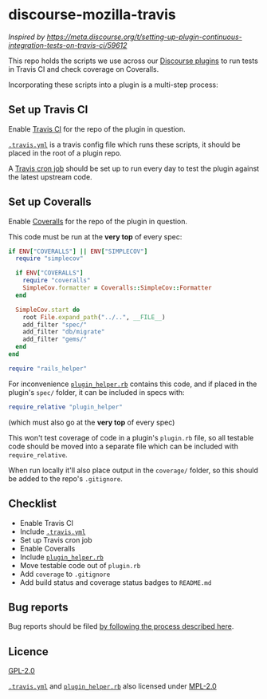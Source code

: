 # discourse-mozilla-travis

*Inspired by https://meta.discourse.org/t/setting-up-plugin-continuous-integration-tests-on-travis-ci/59612*

This repo holds the scripts we use across our [Discourse plugins](https://github.com/search?q=org%3Amozilla+topic%3Adiscourse-plugin) to run tests in Travis CI and check coverage on Coveralls.

Incorporating these scripts into a plugin is a multi-step process:

## Set up Travis CI

Enable [Travis CI](https://travis-ci.org/) for the repo of the plugin in question.

[`.travis.yml`](.travis.yml) is a travis config file which runs these scripts, it should be placed in the root of a plugin repo.

A [Travis cron job](https://docs.travis-ci.com/user/cron-jobs/) should be set up to run every day to test the plugin against the latest upstream code.

## Set up Coveralls

Enable [Coveralls](https://coveralls.io/) for the repo of the plugin in question.

This code must be run at the **very top** of every spec:

```ruby
if ENV["COVERALLS"] || ENV["SIMPLECOV"]
  require "simplecov"

  if ENV["COVERALLS"]
    require "coveralls"
    SimpleCov.formatter = Coveralls::SimpleCov::Formatter
  end

  SimpleCov.start do
    root File.expand_path("../..", __FILE__)
    add_filter "spec/"
    add_filter "db/migrate"
    add_filter "gems/"
  end
end

require "rails_helper"
```

For inconvenience [`plugin_helper.rb`](plugin_helper.rb) contains this code, and if placed in the plugin's `spec/` folder, it can be included in specs with:

```ruby
require_relative "plugin_helper"
```

(which must also go at the **very top** of every spec)

This won't test coverage of code in a plugin's `plugin.rb` file, so all testable code should be moved into a separate file which can be included with `require_relative`.

When run locally it'll also place output in the `coverage/` folder, so this should be added to the repo's `.gitignore`.

## Checklist

* Enable Travis CI
* Include [`.travis.yml`](.travis.yml)
* Set up Travis cron job
* Enable Coveralls
* Include [`plugin_helper.rb`](plugin_helper.rb)
* Move testable code out of `plugin.rb`
* Add `coverage` to `.gitignore`
* Add build status and coverage status badges to `README.md`

## Bug reports

Bug reports should be filed [by following the process described here](https://discourse.mozilla.org/t/where-do-i-file-bug-reports-about-discourse/32078).

## Licence

[GPL-2.0](LICENSE)

[`.travis.yml`](.travis.yml) and [`plugin_helper.rb`](plugin_helper.rb) also licensed under [MPL-2.0](https://www.mozilla.org/en-US/MPL/2.0/)
